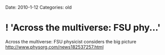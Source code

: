 Date: 2010-1-12
Categories: old

# ! 'Across the multiverse: FSU phy...'

Across the multiverse: FSU physicist considers the big picture <a href="http://www.physorg.com/news182537257.html" rel="nofollow">http://www.physorg.com/news182537257.html</a>

